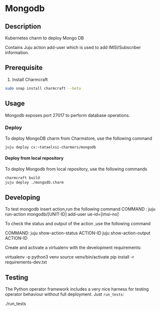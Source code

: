 <!--
 Copyright 2020 Tata Elxsi

 Licensed under the Apache License, Version 2.0 (the License); you may
 not use this file except in compliance with the License. You may obtain
 a copy of the License at

         http://www.apache.org/licenses/LICENSE-2.0

 Unless required by applicable law or agreed to in writing, software
 distributed under the License is distributed on an AS IS BASIS, WITHOUT
 WARRANTIES OR CONDITIONS OF ANY KIND, either express or implied. See the
 License for the specific language governing permissions and limitations
 under the License.

 For those usages not covered by the Apache License, Version 2.0 please
 contact: canonical@tataelxsi.onmicrosoft.com

 To get in touch with the maintainers, please contact:
 canonical@tataelxsi.onmicrosoft.com
-->

# Mongodb

## Description

Kubernetes charm to deploy Mongo DB

Contains Juju action add-user which is used to add IMSI/Subscriber information.

## Prerequisite

1. Install Charmcraft

```bash
sudo snap install charmcraft --beta
```

## Usage

Mongodb exposes port 27017 to perform database operations.

### Deploy

To deploy MongoDB charm from Charmstore, use the following command

```bash
juju deploy cs:~tataelxsi-charmers/mongodb
```

#### Deploy from local repository

To deploy Mongodb from local repository, use the following commands

```bash
charmcraft build
juju deploy ./mongodb.charm
```

## Developing

To test mongodb insert action,run the following command
COMMAND : juju run-action mongodb/[UNIT-ID] add-user ue-id=[imsi-no]

To check the status and output of the action ,use the following command

COMMAND:
juju show-action-status ACTION-ID
juju show-action-output ACTION-ID

Create and activate a virtualenv with the development requirements:

virtualenv -p python3 venv
source venv/bin/activate
pip install -r requirements-dev.txt

## Testing

The Python operator framework includes a very nice harness for testing
operator behaviour without full deployment. Just `run_tests`:

./run_tests
